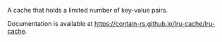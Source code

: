 A cache that holds a limited number of key-value pairs.

Documentation is available at https://contain-rs.github.io/lru-cache/lru-cache.
